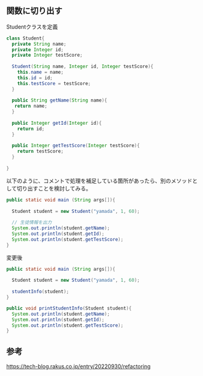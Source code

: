 ## 関数に切り出す

Studentクラスを定義

```Java
class Student{
  private String name;
  private Integer id;
  private Integer testScore;
  
  Student(String name, Integer id, Integer testScore){
    this.name = name;
    this.id = id;
    this.testScore = testScore;
  }
  
  public String getName(String name){
   return name;
  }
  
  public Integer getId(Integer id){
    return id;
  }
  
  public Integer getTestScore(Integer testScore){
    return testScore;
  }
 
}
```

以下のように、コメントで処理を補足している箇所があったら、別のメソッドとして切り出すことを検討してみる。

```Java
public static void main (String args[]){
  
  Student student = new Student("yamada", 1, 60);
  
  // 生徒情報を出力
  System.out.println(student.getName);
  System.out.println(student.getId);
  System.out.println(student.getTestScore);
}
```

変更後

```Java
public static void main (String args[]){
  
  Student student = new Student("yamada", 1, 60);
  
  studentInfo(student);
}

public void printStudentInfo(Student student){
  System.out.println(student.getName);
  System.out.println(student.getId);
  System.out.println(student.getTestScore);
}
```

## 参考

https://tech-blog.rakus.co.jp/entry/20220930/refactoring

